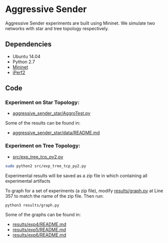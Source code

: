 # Aggressive Sender

Aggressive Sender experiments are built using Mininet. We simulate two networks with star and tree topology respectively.

## Dependencies

-   Ubuntu 14.04
-   Python 2.7
-   [Mininet](https://pypi.org/project/mininet/)
-   [iPerf2](https://iperf.fr/iperf-doc.php)

## Code

### Experiment on Star Topology:

-   [aggressive_sender_star/AggroTest.py](aggressive_sender_star/AggroTest.py)

Some of the results can be found in:

-   [aggressive_sender_star/data/README.md](aggressive_sender_star/data/README.md)

### Experiment on Tree Topology:

-   [src/exp_tree_tcp_py2.py](src/exp_tree_tcp_py2.py)

```bash
sudo python2 src/exp_tree_tcp_py2.py
```

Experimental results will be saved as a zip file in which containing all experimental artifacts

To graph for a set of experiments (a zip file), modify [results/graph.py](results/graph.py) at Line 357 to match the name of the zip file. Then run:

```bash
python3 results/graph.py
```

Some of the graphs can be found in:

-   [results/exp4/README.md](results/exp4/README.md)
-   [results/exp5/README.md](results/exp5/README.md)
-   [results/exp6/README.md](results/exp6/README.md)
